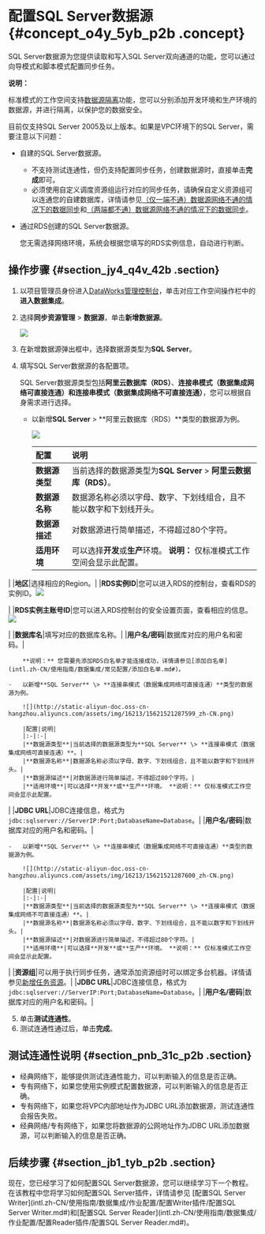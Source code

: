 # 配置SQL Server数据源 {#concept_o4y_5yb_p2b .concept}

SQL Server数据源为您提供读取和写入SQL Server双向通道的功能，您可以通过向导模式和脚本模式配置同步任务。

**说明：** 

标准模式的工作空间支持[数据源隔离](intl.zh-CN/使用指南/数据集成/数据源配置/数据源隔离.md#)功能，您可以分别添加开发环境和生产环境的数据源，并进行隔离，以保护您的数据安全。

目前仅支持SQL Server 2005及以上版本。如果是VPC环境下的SQL Server，需要注意以下问题：

-   自建的SQL Server数据源。
    -   不支持测试连通性，但仍支持配置同步任务，创建数据源时，直接单击**完成**即可。
    -   必须使用自定义调度资源组运行对应的同步任务，请确保自定义资源组可以连通您的自建数据库，详情请参见[（仅一端不通）数据源网络不通的情况下的数据同步](intl.zh-CN/使用指南/数据集成/最佳实践/（仅一端不通）数据源网络不通的情况下的数据同步.md#)和[（两端都不通）数据源网络不通的情况下的数据同步](intl.zh-CN/使用指南/数据集成/最佳实践/（两端都不通）数据源网络不通的情况下的数据同步.md#)。
-   通过RDS创建的SQL Server数据源。

    您无需选择网络环境，系统会根据您填写的RDS实例信息，自动进行判断。


## 操作步骤 {#section_jy4_q4v_42b .section}

1.  以项目管理员身份进入[DataWorks管理控制台](https://workbench.data.aliyun.com/console)，单击对应工作空间操作栏中的**进入数据集成**。
2.  选择**同步资源管理** \> **数据源**，单击**新增数据源**。

    ![](http://static-aliyun-doc.oss-cn-hangzhou.aliyuncs.com/assets/img/16213/15621521277595_zh-CN.png)

3.  在新增数据源弹出框中，选择数据源类型为**SQL Server**。
4.  填写SQL Server数据源的各配置项。

    SQL Server数据源类型包括**阿里云数据库（RDS）**、**连接串模式（数据集成网络可直接连通）**和**连接串模式（数据集成网络不可直接连通）**，您可以根据自身需求进行选择。

    -   以新增**SQL Server** \> **阿里云数据库（RDS）**类型的数据源为例。

        ![](http://static-aliyun-doc.oss-cn-hangzhou.aliyuncs.com/assets/img/16213/15621521277596_zh-CN.png)

        |配置|说明|
        |:-|:-|
        |**数据源类型**|当前选择的数据源类型为**SQL Server** \> **阿里云数据库（RDS）**。|
        |**数据源名称**|数据源名称必须以字母、数字、下划线组合，且不能以数字和下划线开头。|
        |**数据源描述**|对数据源进行简单描述，不得超过80个字符。|
        |**适用环境**|可以选择**开发**或**生产**环境。 **说明：** 仅标准模式工作空间会显示此配置。

 |
        |**地区**|选择相应的Region。|
        |**RDS实例ID**|您可以进入RDS的控制台，查看RDS的实例ID。![](http://static-aliyun-doc.oss-cn-hangzhou.aliyuncs.com/assets/img/16213/15621521277597_zh-CN.png)

|
        |**RDS实例主账号ID**|您可以进入RDS控制台的安全设置页面，查看相应的信息。![](http://static-aliyun-doc.oss-cn-hangzhou.aliyuncs.com/assets/img/16213/15621521287598_zh-CN.png)

|
        |**数据库名**|填写对应的数据库名称。|
        |**用户名/密码**|数据库对应的用户名和密码。|

        **说明：** 您需要先添加RDS白名单才能连接成功，详情请参见[添加白名单](intl.zh-CN/使用指南/数据集成/常见配置/添加白名单.md#)。

    -   以新增**SQL Server** \> **连接串模式（数据集成网络可直接连通）**类型的数据源为例。

        ![](http://static-aliyun-doc.oss-cn-hangzhou.aliyuncs.com/assets/img/16213/15621521287599_zh-CN.png)

        |配置|说明|
        |:-|:-|
        |**数据源类型**|当前选择的数据源类型为**SQL Server** \> **连接串模式（数据集成网络可直接连通）**。|
        |**数据源名称**|数据源名称必须以字母、数字、下划线组合，且不能以数字和下划线开头。|
        |**数据源描述**|对数据源进行简单描述，不得超过80个字符。|
        |**适用环境**|可以选择**开发**或**生产**环境。 **说明：** 仅标准模式工作空间会显示此配置。

 |
        |**JDBC URL**|JDBC连接信息，格式为`jdbc:sqlserver://ServerIP:Port;DatabaseName=Database`。|
        |**用户名/密码**|数据库对应的用户名和密码。|

    -   以新增**SQL Server** \> **连接串模式（数据集成网络不可直接连通）**类型的数据源为例。

        ![](http://static-aliyun-doc.oss-cn-hangzhou.aliyuncs.com/assets/img/16213/15621521287600_zh-CN.png)

        |配置|说明|
        |:-|:-|
        |**数据源类型**|当前选择的数据源类型为**SQL Server** \> **连接串模式（数据集成网络不可直接连通）**。|
        |**数据源名称**|数据源名称必须以字母、数字、下划线组合，且不能以数字和下划线开头。|
        |**数据源描述**|对数据源进行简单描述，不得超过80个字符。|
        |**适用环境**|可以选择**开发**或**生产**环境。 **说明：** 仅标准模式工作空间会显示此配置。

 |
        |**资源组**|可以用于执行同步任务，通常添加资源组时可以绑定多台机器。详情请参见[新增任务资源](intl.zh-CN/使用指南/数据集成/常见配置/新增任务资源.md#)。|
        |**JDBC URL**|JDBC连接信息，格式为`jdbc:sqlserver://ServerIP:Port;DatabaseName=Database`。|
        |**用户名/密码**|数据库对应的用户名和密码。|

5.  单击**测试连通性**。
6.  测试连通性通过后，单击**完成**。

## 测试连通性说明 {#section_pnb_31c_p2b .section}

-   经典网络下，能够提供测试连通性能力，可以判断输入的信息是否正确。
-   专有网络下，如果您使用实例模式配置数据源，可以判断输入的信息是否正确。
-   专有网络下，如果您将VPC内部地址作为JDBC URL添加数据源，测试连通性会报告失败。
-   经典网络/专有网络下，如果您将数据源的公网地址作为JDBC URL添加数据源，可以判断输入的信息是否正确。

## 后续步骤 {#section_jb1_tyb_p2b .section}

现在，您已经学习了如何配置SQL Server数据源，您可以继续学习下一个教程。在该教程中您将学习如何配置SQL Server插件，详情请参见 [配置SQL Server Writer](intl.zh-CN/使用指南/数据集成/作业配置/配置Writer插件/配置SQL Server Writer.md#)和[配置SQL Server Reader](intl.zh-CN/使用指南/数据集成/作业配置/配置Reader插件/配置SQL Server Reader.md#)。

